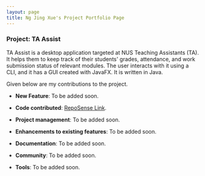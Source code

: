```yaml
---
layout: page
title: Ng Jing Xue's Project Portfolio Page
---
```


### Project: TA Assist

TA Assist is a desktop application targeted at NUS Teaching Assistants (TA). It helps them to keep track of their students' grades, attendance, and work submission status of relevant modules.
The user interacts with it using a CLI, and it has a GUI created with JavaFX. It is written in Java.

Given below are my contributions to the project.

* **New Feature**: To be added soon.

* **Code contributed**: [RepoSense Link](https://nus-cs2103-ay2223s1.github.io/tp-dashboard/?search=njxue&breakdown=true).

* **Project management**: To be added soon.

* **Enhancements to existing features**: To be added soon.

* **Documentation**: To be added soon.

* **Community**: To be added soon.

* **Tools**: To be added soon.
